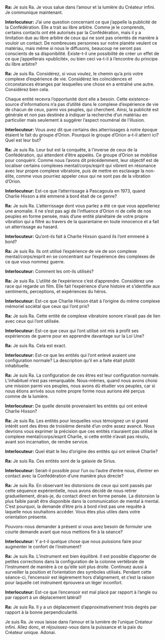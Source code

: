 <p><strong>Ra:</strong> Je suis Ra. Je vous salue dans l’amour et la lumière du Créateur infini. Je communique maintenant.</p>
<p><strong>Interlocuteur:</strong> J’ai une question concernant ce que j’appelle la publicité de la Confédération. Elle a trait au libre arbitre. Comme je le comprends, certains contacts ont été autorisés par la Confédération, mais il y a limitation due au libre arbitre de ceux qui ne sont pas orientés de manière à vouloir un contact. De nombreuses personnes sur notre planète veulent ce matériau, mais même si nous le diffusons, beaucoup ne seront pas conscients de sa disponibilité. Existe-t-il une possibilité de créer un effet de ce que j’appellerais «publicité», ou bien ceci va-t-il à l’encontre du principe du libre arbitre?</p>
<p><strong>Ra:</strong> Je suis Ra. Considérez, si vous voulez, le chemin qu’a pris votre complexe d’expérience de vie. Considérez les coïncidences et circonstances étranges par lesquelles une chose en a entraîné une autre. Considérez bien cela.</p>
<p>Chaque entité recevra l’opportunité dont elle a besoin. Cette existence-source d’informations n’a pas d’utilité dans le complexe d’expérience de vie de chacun de ceux, parmi vos peuples, qui cherchent. Ainsi, la publicité est générale et non pas destinée à indiquer la recherche d’un matériau en particulier mais seulement à suggérer l’aspect nouménal de l’illusion.</p>
<p><strong>Interlocuteur:</strong> Vous avez dit que certains des atterrissages à notre époque étaient le fait du groupe d’Orion. Pourquoi le groupe d’Orion a-t-il atterri ici? Quel est leur but?</p>
<p><strong>Ra:</strong> Je suis Ra. Leur but est la conquête, à l’inverse de ceux de la Confédération, qui attendent d’être appelés. Ce groupe d’Orion se mobilise pour conquérir. Comme nous l’avons dit précédemment, leur objectif est de localiser certains complexes mental/corps/esprit qui vibrent en résonance avec leur propre complexe vibratoire, puis de mettre en esclavage la non-élite, comme vous pourriez appeler ceux qui ne sont pas de la vibration d’Orion.</p>
<p><strong>Interlocuteur:</strong> Est-ce que l’atterrissage à Pascagoula en 1973, quand Charlie Hixson a été emmené à bord était de ce genre?</p>
<p><strong>Ra:</strong> Je suis Ra. L’atterrissage dont vous parlez a été ce que vous appelleriez une anomalie. Il ne s’est pas agi de l’influence d’Orion ni de celle de nos peuples en forme pensée, mais d’une entité planétaire de votre propre vibration qui a filtré au travers de la quarantaine en toute innocence et a fait un atterrissage au hasard.</p>
<p><strong>Interlocuteur:</strong> Qu’ont-ils fait à Charlie Hixson quand ils l’ont emmené à bord?</p>
<p><strong>Ra:</strong> Je suis Ra. Ils ont utilisé l’expérience de vie de son complexe mental/corps/esprit en se concentrant sur l’expérience des complexes de ce que vous nommez guerre.</p>
<p><strong>Interlocuteur:</strong> Comment les ont-ils utilisés?</p>
<p><strong>Ra:</strong> Je suis Ra. L’utilité de l’expérience c’est d’apprendre. Considérez une race qui regarde un film. Elle fait l’expérience d’une histoire et s’identifie aux sentiments, perceptions, et expériences du héros.</p>
<p><strong>Interlocuteur:</strong> Est-ce que Charlie Hixson était à l’origine du même complexe mémoriel sociétal que ceux qui l’ont pris?</p>
<p><strong>Ra:</strong> Je suis Ra. Cette entité de complexe vibratoire sonore n’avait pas de lien avec ceux qui l’ont utilisée.</p>
<p><strong>Interlocuteur:</strong> Est-ce que ceux qui l’ont utilisé ont mis à profit ses expériences de guerre pour en apprendre davantage sur la Loi Une?</p>
<p><strong>Ra:</strong> Je suis Ra. Cela est exact.</p>
<p><strong>Interlocuteur:</strong> Est-ce que les entités qui l’ont enlevé avaient une configuration normale? La description qu’il en a faite était plutôt inhabituelle.</p>
<p><strong>Ra:</strong> Je suis Ra. La configuration de ces êtres est leur configuration normale. L’inhabituel n’est pas remarquable. Nous-mêmes, quand nous avons choisi une mission parmi vos peuples, nous avons dû étudier vos peuples, car si nous étions arrivés sous notre propre forme nous aurions été perçus comme de la lumière.</p>
<p><strong>Interlocuteur:</strong> De quelle densité provenaient les entités qui ont enlevé Charlie Hixson?</p>
<p><strong>Ra:</strong> Je suis Ra. Les entités pour lesquelles vous témoignez un si grand intérêt sont des êtres de troisième densité d’un ordre assez avancé. Nous devrions vous exprimer la précision que ces entités n’auraient pas utilisé le complexe mental/corps/esprit Charlie, si cette entité n’avait pas résolu, avant son incarnation, de rendre service.</p>
<p><strong>Interlocuteur:</strong> Quel était le lieu d’origine des entités qui ont enlevé Charlie?</p>
<p><strong>Ra:</strong> Je suis Ra. Ces entités sont de la galaxie de Sirius.</p>
<p><strong>Interlocuteur:</strong> Serait-il possible pour l’un ou l’autre d’entre nous, d’entrer en contact avec la Confédération d’une manière plus directe?</p>
<p><strong>Ra:</strong> Je suis Ra. En observant les distorsions de ceux qui sont passés par cette séquence expérientielle, nous avons décidé de nous retirer graduellement, dirais-je, du contact direct en forme pensée. La distorsion la plus faible paraît être disponible dans la communication de mental à mental. C’est pourquoi, la demande d’être pris à bord n’est pas une requête à laquelle nous souhaitons accéder. Vous êtes plus utiles dans votre orientation présente.</p>
<p>Pouvons-nous demander à présent si vous avez besoin de formuler une courte demande avant que nous mettions fin à la séance?</p>
<p><strong>Interlocuteur:</strong> Y a-t-il quelque chose que nous puissions faire pour augmenter le confort de l’instrument?</p>
<p><strong>Ra:</strong> Je suis Ra. L’instrument est bien équilibré. Il est possible d’apporter de petites corrections dans la configuration de la colonne vertébrale de l’instrument de manière à ce qu’elle soit plus droite. Continuez aussi à surveiller la position et l’orientation des symboles utilisés. Pendant cette séance-ci, l’encensoir est légèrement hors d’alignement, et c’est la raison pour laquelle cet instrument éprouvera un léger inconfort.</p>
<p><strong>Interlocuteur:</strong> Est-ce que l’encensoir est mal placé par rapport à l’angle ou par rapport à un déplacement latéral?</p>
<p><strong>Ra:</strong> Je suis Ra. Il y a un déplacement d’approximativement trois degrés par rapport à la bonne perpendicularité.</p>
<p>Je suis Ra. Je vous laisse dans l’amour et la lumière de l’unique Créateur infini. Allez donc, et réjouissez-vous dans la puissance et la paix du Créateur unique. Adonai.</p>